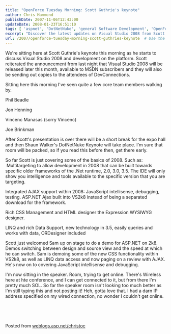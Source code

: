 ```yaml
---
title: "OpenForce Tuesday Morning: Scott Guthrie's keynote"
author: Chris Hammond
publishDate: 2007-11-06T12:43:00
updateDate: 2008-01-23T16:51:10
tags: [ 'aspnet', 'DotNetNuke', 'general Software Development', 'OpenForce', 'OpenForce07' ]
excerpt: "Discover the latest updates on Visual Studio 2008 from Scott Guthrie's keynote. Get insights on multitargeting, integrated AJAX support, LINQ, and more!"
url: /2007/openforce-tuesday-morning-scott-guthries-keynote  # Use the generated URL with year
---
```

<P>We're sitting here at Scott Guthrie's keynote this morning as he starts to discuss Visual Studio 2008 and development on the platform. Scott reiterated the announcement from last night that Visual Studio 2008 will be released later this month, available to MSDN subscribers and they will also be sending out copies to the attendees of DevConnections.</P> <P>Sitting here this morning I've seen quite a few core team members walking by. </P> <P>Phil Beadle</P> <P>Jon Henning</P> <P>Vincenc Manasas (sorry Vincenc)</P> <P>Joe Brinkman</P> <P>After Scott's presentation is over there will be a short break for the expo hall and then Shaun Walker's DotNetNuke Keynote will take place. I'm sure that room will be packed, so if you read this before then, get there early.</P> <P>So far Scott is just covering some of the basics of 2008. Such as: &nbsp;Multitargeting to allow development in 2008 that can be built towards specific older frameworks of the .Net runtime, 2.0, 3.0, 3.5. The IDE will only show you intelligence and tools available to the specific version that you are targeting.</P> <P>Integrated AJAX support within 2008: JavaScript intellisense, debugging, testing. ASP.NET Ajax built into VS2k8 instead of being a separated download for the framework.</P> <P>Rich CSS Management and HTML designer the Expression WYSIWYG designer.</P> <P>LINQ and rich Data Support, new technology in 3.5, easily queries and works with data, ORDesigner included</P> <P>Scott just welcomed Sam up on stage to do a demo for ASP.NET on 2k8. Demos switching between design and source view and the speed at which he can switch. Sam is demoing some of the new CSS functionality within VS2k8, as well as LINQ data access and now paging on a review with AJAX. He's now on to covering JavaScript intellisense and debugging.</P> <P>I'm now sitting in the speaker. Room, trying to get online. There's Wireless here at hte conference, and I can get connected to it, but from there I'm pretty much SOL. So far the speaker room isn't looking too much better as I'm still typing this and not posting it! Heh, gotta love that. I had a darn IP address specified on my wired connection, no wonder I couldn't get online.</P> <P mce_keep="true">&nbsp;</P> <P mce_keep="true">&nbsp;</P> Posted from <A href="https://weblogs.asp.net/christoc/">weblogs.asp.net/christoc</a>


